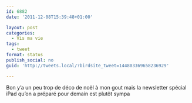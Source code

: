 ```yaml
---
id: 6882
date: '2011-12-08T15:39:48+01:00'

layout: post
categories:
  - Vis ma vie
tags:
  - tweet
format: status
publish_social: no
guid: 'http://tweets.local/?birdsite_tweet=144803369658236929'

---
```


Bon y’a un peu trop de déco de noël à mon gout mais la newsletter spécial iPad qu’on a préparé pour demain est plutôt sympa